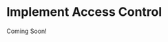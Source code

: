 # Implement Access Control 

Coming Soon!

<!--

## Learning Objectives

* Understand the relationships between Resources, Actions, Permissions, and Roles as they relate to application security
* Know the typical process by which Permissioning is implemented on the Back-End

## Tasks to Accomplish

* Implement Service Module Permissions
* Implement Web Module Permissions

## Exercise Prerequisites

* Java JDK installed to run Liferay
    - Download here: <a href="https://www.oracle.com/technetwork/java/javase/downloads/jdk8-downloads-2133151.html">https://www.oracle.com/technetwork/java/javase/downloads/jdk8-downloads-2133151.html</a>
    - Instructions on installation here: <a href="https://www.java.com/en/download/help/download_options.xml">https://www.java.com/en/download/help/download_options.xml</a>
* Liferay Developer Studio installed with the "Gradebook Workspace" already created
	- This was done in the first training module
* Exercise Prereqs added to workspace or previous training modules completed

-->